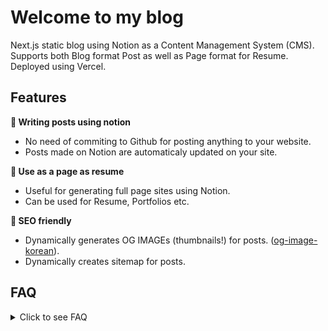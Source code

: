 # Welcome to my blog

Next.js static blog using Notion as a Content Management System (CMS). Supports both Blog format Post as well as Page format for Resume. Deployed using Vercel.

## Features

**📒 Writing posts using notion**

- No need of commiting to Github for posting anything to your website.
- Posts made on Notion are automaticaly updated on your site.

**📄 Use as a page as resume**

- Useful for generating full page sites using Notion.
- Can be used for Resume, Portfolios etc.

**👀 SEO friendly**

- Dynamically generates OG IMAGEs (thumbnails!) for posts. ([og-image-korean](https://github.com/morethanmin/og-image-korean)).
- Dynamically creates sitemap for posts.

## FAQ

<details>
   <summary> Click to see FAQ </summary>
   Q1: If you finish making avatar.svg, How to make favicon.ico and apple-touch-icon.png?

   A1: check out https://www.favicon-generator.org/

   Q2: Is it necessary to set up a sitemap file?
   A2: The system will dynamically create a sitemap.xml, so there is no need for manual setup.

   Q3: Why don’t Notion posts update automatically?
   A3: Please set the revalidateTime in site.config.js and observe how long it takes to update.

   Q4: What should be entered for NEXT_PUBLIC_GOOGLE_MEASUREMENT_ID and NEXT_PUBLIC_GOOGLE_SITE_VERIFICATION in site.config.js?
   A4: You can check https://github.com/morethanmin/morethan-log/issues/203. Please note that updates may take some time to take effect after setting.

If you encounter any other issues, please feel free to add them to the GitHub README to assist future users. We look forward to your contributions!

</details>
